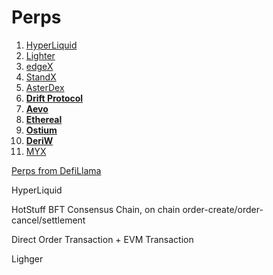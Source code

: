 # Perps

1. [HyperLiquid](https://app.gitbook.com/u/tJ4HhRLhQcNizfV3IQRoZIeIfXJ2)&#x20;
2. [Lighter](https://lighter.xyz/)
3. [edgeX](https://app.gitbook.com/u/tJ4HhRLhQcNizfV3IQRoZIeIfXJ2)
4. [StandX](https://app.gitbook.com/o/j9PbAZ6vMXxwmcu5EZsH/s/3ZSTtSac9NWsCL6oS673/)
5. [AsterDex](https://app.gitbook.com/u/tJ4HhRLhQcNizfV3IQRoZIeIfXJ2)
6. [**Drift Protocol**](https://www.drift.trade/)
7. [**Aevo**](https://app.aevo.xyz/perpetual/eth)
8. [**Ethereal**](https://www.ethereal.trade/)
9. [**Ostium**](https://www.ostium.com/)
10. [**DeriW**](https://www.deriw.com/)
11. [MYX](https://myx.finance/en)



[Perps from DefiLlama](https://defillama.com/perps)



HyperLiquid

HotStuff BFT Consensus Chain, on chain order-create/order-cancel/settlement

Direct Order Transaction + EVM Transaction



Lighger







